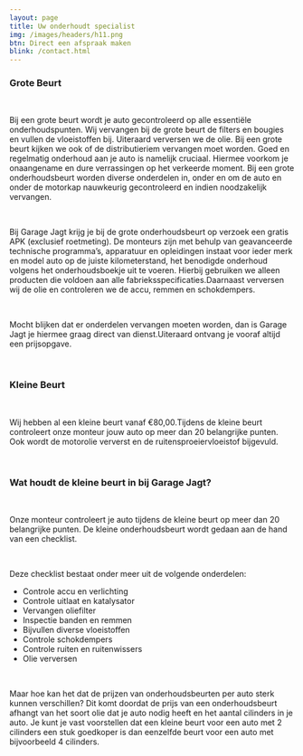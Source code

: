 ```yaml
---
layout:	page	
title: Uw onderhoudt specialist
img: /images/headers/h11.png
btn: Direct een afspraak maken
blink: /contact.html
---
```

<div class="container">
	<div>
		<h3>Grote Beurt</h3>
		<br>
		<p>Bij een grote beurt wordt je auto gecontroleerd op alle essentiële onderhoudspunten. Wij vervangen bij de grote beurt de filters en bougies en vullen de vloeistoffen bij. Uiteraard verversen we de olie. Bij een grote beurt kijken we ook of de distributieriem vervangen moet worden. Goed en regelmatig onderhoud aan je auto is namelijk cruciaal. Hiermee voorkom je onaangename en dure verrassingen op het verkeerde moment. Bij een grote onderhoudsbeurt worden diverse onderdelen in, onder en om de auto en onder de motorkap nauwkeurig gecontroleerd en indien noodzakelijk vervangen.</p>
		<br>
		<p>Bij Garage Jagt krijg je bij de grote onderhoudsbeurt op verzoek een gratis APK (exclusief roetmeting). De monteurs zijn met behulp van geavanceerde technische programma’s, apparatuur en opleidingen instaat voor ieder merk en model auto op de juiste kilometerstand, het benodigde onderhoud volgens het onderhoudsboekje uit te voeren. Hierbij gebruiken we alleen producten die voldoen aan alle fabrieksspecificaties.Daarnaast verversen wij de olie en controleren we de accu, remmen en schokdempers.</p>
		<br>
		<p>Mocht blijken dat er onderdelen vervangen moeten worden, dan is Garage Jagt je hiermee graag direct van dienst.Uiteraard ontvang je vooraf altijd een prijsopgave.</p>
		<br>
	</div>
	<div>
		<h3>Kleine Beurt</h3>
		<br>
		<p>Wij hebben al een kleine beurt vanaf €80,00.Tijdens de kleine beurt controleert onze monteur jouw auto op meer dan 20 belangrijke punten. Ook wordt de motorolie ververst en de ruitensproeiervloeistof bijgevuld.</p>
		<br>
		<h3>Wat houdt de kleine beurt in bij Garage Jagt?</h3>
		<br>
		<p>Onze monteur controleert je auto tijdens de kleine beurt op meer dan 20 belangrijke punten. De kleine onderhoudsbeurt wordt gedaan aan de hand van een checklist.</p>
		<br>
		<p>Deze checklist bestaat onder meer uit de volgende onderdelen:</p>
		<ul class="list1">
			<li>Controle accu en verlichting</li>
			<li>Controle uitlaat en katalysator</li>
			<li>Vervangen oliefilter</li>
			<li>Inspectie banden en remmen</li>
			<li>Bijvullen diverse vloeistoffen</li>
			<li>Controle schokdempers</li>
			<li>Controle ruiten en ruitenwissers</li>
			<li>Olie verversen</li>
		</ul>
		<br>
		<p>Maar hoe kan het dat de prijzen van onderhoudsbeurten per auto sterk kunnen verschillen? Dit komt doordat de prijs van een onderhoudsbeurt afhangt van het soort olie dat je auto nodig heeft en het aantal cilinders in je auto. Je kunt je vast voorstellen dat een kleine beurt voor een auto met 2 cilinders een stuk goedkoper is dan eenzelfde beurt voor een auto met bijvoorbeeld 4 cilinders.</p>
		<br>
	</div>
</div>